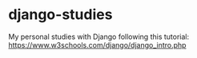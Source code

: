 # django-studies
My personal studies with Django following this tutorial: https://www.w3schools.com/django/django_intro.php
